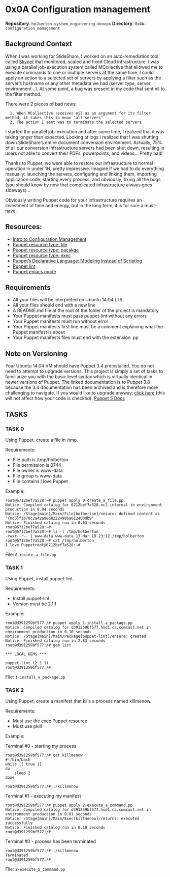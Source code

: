 # 0x0A Configuration management

**Repository**: `holberton-system_engineering-devops`
**Directory**: `0x0A-configuration_management`

## Background Context
When I was working for SlideShare, I worked on an auto-remediation tool called [Skynet](https://intranet.hbtn.io/rltoken/ftFvBjxNPLoWcF9eHaK8yw) that monitored, scaled and fixed Cloud infrastructure. I was using a parallel job-execution system called MCollective that allowed me to execute commands to one or multiple servers at the same time. I could apply an action to a selected set of servers by applying a filter such as the server’s hostname or any other metadata we had (server type, server environment…). At some point, a bug was present in my code that sent nil to the filter method.

There were 2 pieces of bad news:

      1. When MCollective receives nil as an argument for its filter method, it takes this to mean ‘all servers’
      2. The action I sent was to terminate the selected servers

I started the parallel job-execution and after some time, I realized that it was taking longer than expected. Looking at logs I realized that I was shutting down SlideShare’s entire document conversion environment. Actually, 75% of all our conversion infrastructure servers had been shut down, resulting in users not able to convert their PDFs, powerpoints, and videos… Pretty bad!

Thanks to Puppet, we were able to restore our infrastructure to normal operation in under 1H, pretty impressive. Imagine if we had to do everything manually: launching the servers, configuring and linking them, importing application code, starting every process, and obviously, fixing all the bugs (you should know by now that complicated infrastructure always goes sideways)…

Obviously writing Puppet code for your infrastructure requires an investment of time and energy, but in the long term, it is for sure a must-have.

## Resources:
* [Intro to Configuration Management](https://www.digitalocean.com/community/tutorials/an-introduction-to-configuration-management)
* [Puppet resource type: file](https://puppet.com/docs/puppet/3.8/types/file.html)
* [Puppet resource type: pacakge](https://puppet.com/docs/puppet/5.5/types/package.html#package-attribute-provider)
* [Puppet resource type: exec](https://puppet.com/docs/puppet/3.8/types/exec.html#exec-attribute-tries)
* [Puppet’s Declarative Language: Modeling Instead of Scripting](https://puppet.com/blog/puppet%E2%80%99s-declarative-language-modeling-instead-of-scripting)
* [Puppet lint](http://puppet-lint.com/)
* [Puppet emacs mode](https://github.com/voxpupuli/puppet-mode)

## Requirements
* All your files will be interpreted on Ubuntu 14.04 LTS
* All your files should end with a new line
* A README.md file at the root of the folder of the project is mandatory
* Your Puppet manifests must pass puppet-lint without any errors
* Your Puppet manifests must run without error
* Your Puppet manifests first line must be a comment explaining what the Puppet manifest is about
* Your Puppet manifests files must end with the extension .pp

## Note on Versioning
Your Ubuntu 14.04 VM should have Puppet 3.4 preinstalled. You do not need to attempt to upgrade versions. This project is simply a set of tasks to familiarize you with the basic level syntax which is virtually identical in newer versions of Puppet. The linked documentation is to Puppet 3.8 because the 3.4 documentation has been archived and is therefore more challenging to navigate. If you would like to upgrade anyway, [click here](https://intranet.hbtn.io/rltoken/EsVXllVK3mhoPLW_XUlxVA) (this will not affect how your code is checked). [Puppet 5 Docs](https://intranet.hbtn.io/rltoken/_xOod_Lzz8WKTbhpG5SWLQ)

## TASKS

### TASK 0
Using Puppet, create a file in /tmp.

Requirements:

* File path is /tmp/holberton
* File permission is 0744
* File owner is www-data
* File group is www-data
* File contains I love Puppet

Example:
```
root@6712bef7a528:~# puppet apply 0-create_a_file.pp
Notice: Compiled catalog for 6712bef7a528.ec2.internal in environment production in 0.04 seconds
Notice: /Stage[main]/Main/File[holberton]/ensure: defined content as '{md5}f1b70c2a42a98d82224986a612400db9'
Notice: Finished catalog run in 0.03 seconds
root@6712bef7a528:~#
root@6712bef7a528:~# ls -l /tmp/holberton
-rwxr--r-- 1 www-data www-data 13 Mar 19 23:12 /tmp/holberton
root@6712bef7a528:~# cat /tmp/holberton
I love Puppetroot@6712bef7a528:~#
```

File: `0-create_a_file.pp`

### TASK 1
Using Puppet, install puppet-lint.

Requirements:

* Install puppet-lint
* Version must be 2.1.1

Example:
```
root@d391259bf577:/# puppet apply 1-install_a_package.pp
Notice: Compiled catalog for d391259bf577.hsd1.ca.comcast.net in environment production in 0.10 seconds
Notice: /Stage[main]/Main/Package[puppet-lint]/ensure: created
Notice: Finished catalog run in 2.83 seconds
root@d391259bf577:/# gem list

*** LOCAL GEMS ***

puppet-lint (2.1.1)
root@d391259bf577:/#
```

File: `1-install_a_package.pp`

### TASK 2
Using Puppet, create a manifest that kills a process named killmenow.

Requirements:

* Must use the exec Puppet resource
* Must use pkill

Example:

Terminal #0 - starting my process
```
root@d391259bf577:/# cat killmenow
#!/bin/bash
while [[ true ]]
do
    sleep 2
done

root@d391259bf577:/# ./killmenow
```

Terminal #1 - executing my manifest

```
root@d391259bf577:/# puppet apply 2-execute_a_command.pp
Notice: Compiled catalog for d391259bf577.hsd1.ca.comcast.net in environment production in 0.01 seconds
Notice: /Stage[main]/Main/Exec[killmenow]/returns: executed successfully
Notice: Finished catalog run in 0.10 seconds
root@d391259bf577:/# 
```

Terminal #0 - process has been terminated

```
root@d391259bf577:/# ./killmenow
Terminated
root@d391259bf577:/#
```

File: `2-execute_a_command.pp`